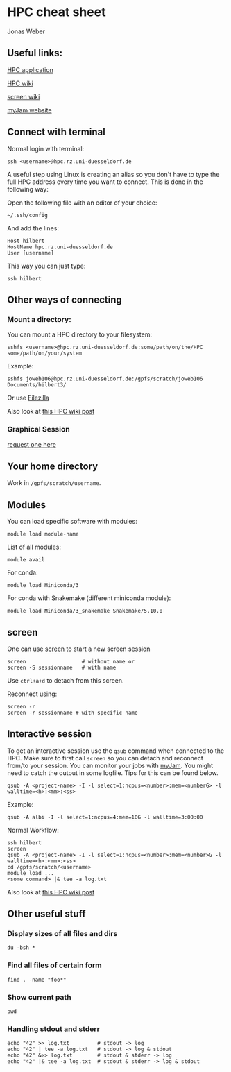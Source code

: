 # HPC cheat sheet 
Jonas Weber

## Useful links:

[HPC application](https://www.zim.hhu.de/high-performance-computing.html)

[HPC wiki](https://wiki.hhu.de/display/HPC/Wissenschaftliches+Hochleistungs-Rechnen+am+ZIM)

[screen wiki][screen]

[myJam website][myJam]


## Connect with terminal

Normal login with terminal:

	ssh <username>@hpc.rz.uni-duesseldorf.de

A useful step using Linux is creating an alias so you don't have to type the full HPC address every time you want to connect. This is done in the following way:

Open the following file with an editor of your choice:

	~/.ssh/config

And add the lines:

	Host hilbert
	HostName hpc.rz.uni-duesseldorf.de
	User [username]

This way you can just type:

	ssh hilbert 

## Other ways of connecting

### Mount a directory:

You can mount a HPC directory to your filesystem:

	sshfs <username>@hpc.rz.uni-duesseldorf.de:some/path/on/the/HPC some/path/on/your/system

Example:

	sshfs joweb106@hpc.rz.uni-duesseldorf.de:/gpfs/scratch/joweb106 Documents/hilbert3/

Or use [Filezilla](https://filezilla-project.org/)

Also look at [this HPC wiki post](https://wiki.hhu.de/display/HPC/Filesysteme+mounten)

### Graphical Session

[request one here](https://view-2018.hpc.rz.uni-duesseldorf.de/enginframe/vdi/vdi.xml?_uri=//com.enginframe.interactive/list.sessions)


## Your home directory

Work in `/gpfs/scratch/username`.



## Modules

You can load specific software with modules:
	
	module load module-name

List of all modules:

	module avail

For conda:

	module load Miniconda/3

For conda with Snakemake (different miniconda module):
	
	module load Miniconda/3_snakemake Snakemake/5.10.0


## screen

One can use [screen] to start a new screen session

 	screen                  # without name or
	screen -S sessionname   # with name

Use `ctrl+a+d` to detach from this screen. 

Reconnect using:
	
	screen -r
	screen -r sessionname # with specific name

## Interactive session

To get an interactive session use the `qsub` command when connected to the HPC. Make sure to first call `screen` so you can detach and reconnect from/to your session. You can monitor your jobs with [myJam]. You might need to catch the output in some logfile. Tips for this can be found below. 

	qsub -A <project-name> -I -l select=1:ncpus=<number>:mem=<numberG> -l walltime=<h>:<mm>:<ss>

Example:

	qsub -A albi -I -l select=1:ncpus=4:mem=10G -l walltime=3:00:00


Normal Workflow:
	
	ssh hilbert
	screen
	qsub -A <project-name> -I -l select=1:ncpus=<number>:mem=<number>G -l walltime=<h>:<mm>:<ss>
	cd /gpfs/scratch/<username>
	module load ...
	<some command> |& tee -a log.txt

Also look at [this HPC wiki post](https://wiki.hhu.de/display/HPC/Entwicklungs-Server)



## Other useful stuff

### Display sizes of all files and dirs
	
	du -bsh * 

### Find all files of certain form
	
	find . -name "foo*" 

### Show current path

	pwd

### Handling stdout and stderr

	echo "42" >> log.txt         # stdout -> log
	echo "42" | tee -a log.txt   # stdout -> log & stdout
	echo "42" &>> log.txt        # stdout & stderr -> log
	echo "42" |& tee -a log.txt  # stdout & stderr -> log & stdout





[screen]: https://wiki.ubuntuusers.de/Screen/
[myJam]: myjam3.hhu.de

